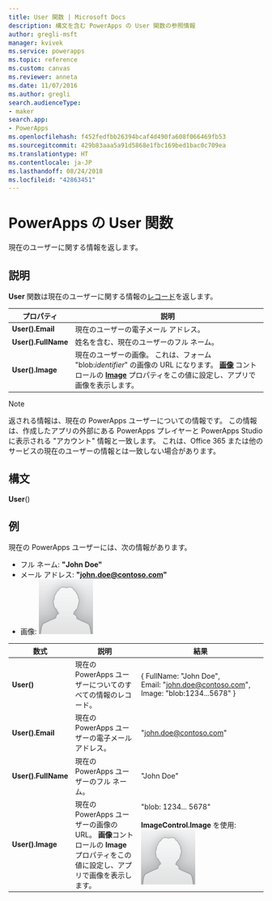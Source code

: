 ```yaml
---
title: User 関数 | Microsoft Docs
description: 構文を含む PowerApps の User 関数の参照情報
author: gregli-msft
manager: kvivek
ms.service: powerapps
ms.topic: reference
ms.custom: canvas
ms.reviewer: anneta
ms.date: 11/07/2016
ms.author: gregli
search.audienceType:
- maker
search.app:
- PowerApps
ms.openlocfilehash: f452fedfbb26394bcaf4d490fa608f066469fb53
ms.sourcegitcommit: 429b83aaa5a91d5868e1fbc169bed1bac0c709ea
ms.translationtype: HT
ms.contentlocale: ja-JP
ms.lasthandoff: 08/24/2018
ms.locfileid: "42863451"
---
```

# <a name="user-function-in-powerapps"></a>PowerApps の User 関数
現在のユーザーに関する情報を返します。

## <a name="description"></a>説明
**User** 関数は現在のユーザーに関する情報の[レコード](../working-with-tables.md#records)を返します。

| プロパティ | 説明 |
| --- | --- |
| **User().Email** |現在のユーザーの電子メール アドレス。 |
| **User().FullName** |姓名を含む、現在のユーザーのフル ネーム。 |
| **User().Image** |現在のユーザーの画像。 これは、フォーム "blob:*identifier*" の画像の URL になります。 **[画像](../controls/control-image.md)** コントロールの **[Image](../controls/properties-visual.md)** プロパティをこの値に設定し、アプリで画像を表示します。 |

> [!NOTE]
> 返される情報は、現在の PowerApps ユーザーについての情報です。  この情報は、作成したアプリの外部にある PowerApps プレイヤーと PowerApps Studio に表示される "アカウント" 情報と一致します。  これは、Office 365 または他のサービスの現在のユーザーの情報とは一致しない場合があります。

## <a name="syntax"></a>構文
**User**()

## <a name="examples"></a>例
現在の PowerApps ユーザーには、次の情報があります。

* フル ネーム: **"John Doe"**
* メール アドレス: **"john.doe@contoso.com"**
* 画像: ![](media/function-user/john-doe-picture.png) 

|       数式       |                                                                    説明                                                                    |                                                 結果                                                  |
|---------------------|---------------------------------------------------------------------------------------------------------------------------------------------------|---------------------------------------------------------------------------------------------------------|
|     **User()**      |                                             現在の PowerApps ユーザーについてのすべての情報のレコード。                                             |    { FullName:&nbsp;"John Doe", Email:&nbsp;"john.doe@contoso.com", Image:&nbsp;"blob:1234...5678" }    |
|  **User().Email**   |                                                 現在の PowerApps ユーザーの電子メール アドレス。                                                  |                                         "john.doe@contoso.com"                                          |
| **User().FullName** |                                                   現在の PowerApps ユーザーのフル ネーム。                                                    |                                               "John Doe"                                                |
|  **User().Image**   | 現在の PowerApps ユーザーの画像の URL。  **画像**コントロールの **Image** プロパティをこの値に設定し、アプリで画像を表示します。 | "blob: 1234... 5678"<br><br>**ImageControl.Image** を使用:<br>![](media/function-user/john-doe-picture.png) |


